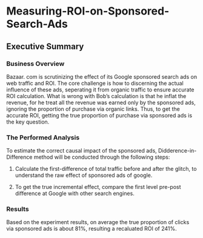# Measuring-ROI-on-Sponsored-Search-Ads

## Executive Summary
### Business Overview

Bazaar. com is scrutinizing the effect of its Google sponsored search ads on web traffic and ROI. The core challenge is how to discerning the actual influence of these ads, seperating it from organic traffic to ensure accurate ROI calculation. What is wrong with Bob’s calculation is that he inflat the revenue, for he treat all the revenue was earned only by the sponsored ads, ignoring the proportion of purchase via organic links. Thus, to get the accurate ROI, getting the true proportion of purchase via sponsored ads is the key question.

### The Performed Analysis

To estimate the correct causal impact of the sponsored ads, Didderence-in-Difference method will be conducted through the following steps: 
1) Calculate the first-difference of total traffic before and after the glitch, to understand the raw effect of sponsored ads of google.
     
  2) To get the true incremental effect, compare the first level pre-post difference at Google with other search engines.
### Results

Based on the experiment results, on average the true proportion of clicks via sponsored ads is about 81%, resulting a recaluated ROI of 241%.
